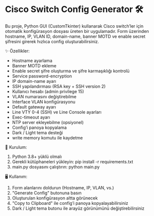 # Cisco Switch Config Generator 🛠️

Bu proje, Python GUI (CustomTkinter) kullanarak Cisco switch’ler için otomatik konfigürasyon dosyası üreten bir uygulamadır. 
Form üzerinden hostname, IP, VLAN ID, domain-name, banner MOTD ve enable secret şifresini girerek hızlıca config oluşturabilirsiniz.

✨ Özellikler:
- Hostname ayarlama
- Banner MOTD ekleme
- Enable secret şifre oluşturma ve şifre karmaşıklığı kontrolü
- Service password-encryption
- IP domain-name ayarı
- SSH yapılandırması (RSA key + SSH version 2)
- Kullanıcı hesabı (admin privilege 15)
- VLAN numarasını değiştirebilme
- Interface VLAN konfigürasyonu
- Default gateway ayarı
- Line VTY 0-4 (SSH) ve Line Console ayarları
- Exec-timeout ayarı
- NTP server ekleyebilme (opsiyonel)
- Config’i panoya kopyalama
- Dark / Light tema desteği
- write memory komutu ile kaydetme

🚀 Kurulum:
1. Python 3.8+ yüklü olmalı
2. Gerekli kütüphaneleri yükleyin:
   pip install -r requirements.txt
3. main.py dosyasını çalıştırın:
   python main.py

🖥️ Kullanım:
1. Form alanlarını doldurun (Hostname, IP, VLAN, vs.)
2. "Generate Config" butonuna basın
3. Oluşturulan konfigürasyon altta görünecek
4. "Copy to Clipboard" ile config’i panoya kopyalayabilirsiniz
5. Dark / Light tema butonu ile arayüz görünümünü değiştirebilirsiniz

